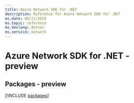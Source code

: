 ```yaml
---
title: Azure Network SDK for .NET
description: Reference for Azure Network SDK for .NET
ms.date: 06/11/2025
ms.topic: reference
ms.devlang: dotnet
ms.service: network
---
```

# Azure Network SDK for .NET - preview
## Packages - preview
[!INCLUDE [packages](network-index.md)]